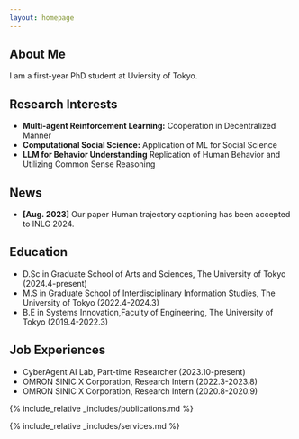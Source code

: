```yaml
---
layout: homepage
---
```


## About Me

I am a first-year PhD student at Uviersity of Tokyo.

## Research Interests

- **Multi-agent Reinforcement Learning:** Cooperation in Decentralized Manner
- **Computational Social Science:** Application of ML for Social Science
- **LLM for Behavior Understanding** Replication of Human Behavior and Utilizing Common Sense Reasoning

## News

- **[Aug. 2023]** Our paper Human trajectory captioning has been accepted to INLG 2024.

## Education
- D.Sc in Graduate School of Arts and Sciences, The University of Tokyo (2024.4-present)
- M.S in Graduate School of Interdisciplinary Information Studies, The University of Tokyo (2022.4-2024.3)
- B.E in Systems Innovation,Faculty of Engineering, The University of Tokyo (2019.4-2022.3)

## Job **Experiences**
- CyberAgent AI Lab, Part-time Researcher (2023.10-present)
- OMRON SINIC X Corporation, Research Intern (2022.3-2023.8)
- OMRON SINIC X Corporation, Research Intern (2020.8-2020.9)

{% include_relative _includes/publications.md %}

{% include_relative _includes/services.md %}

